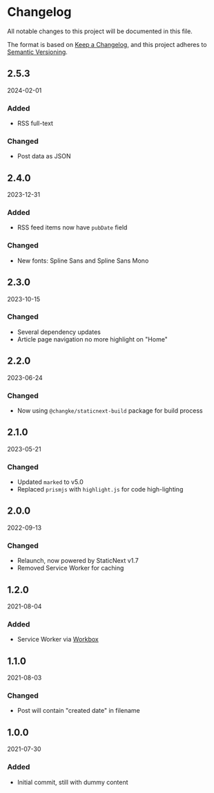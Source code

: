 # Changelog

All notable changes to this project will be documented in this file.

The format is based on [Keep a Changelog](https://keepachangelog.com/en/1.0.0/),
and this project adheres to [Semantic Versioning](https://semver.org/spec/v2.0.0.html).

## 2.5.3

2024-02-01

### Added

- RSS full-text

### Changed

- Post data as JSON

## 2.4.0

2023-12-31

### Added

- RSS feed items now have `pubDate` field

### Changed

- New fonts: Spline Sans and Spline Sans Mono

## 2.3.0

2023-10-15

### Changed

- Several dependency updates
- Article page navigation no more highlight on "Home"

## 2.2.0

2023-06-24

### Changed

- Now using `@changke/staticnext-build` package for build process

## 2.1.0

2023-05-21

### Changed

- Updated `marked` to v5.0
- Replaced `prismjs` with `highlight.js` for code high-lighting

## 2.0.0

2022-09-13

### Changed

- Relaunch, now powered by StaticNext v1.7
- Removed Service Worker for caching

## 1.2.0

2021-08-04

### Added

- Service Worker via [Workbox](https://developers.google.com/web/tools/workbox)

## 1.1.0

2021-08-03

### Changed

- Post will contain "created date" in filename

## 1.0.0

2021-07-30

### Added

- Initial commit, still with dummy content
